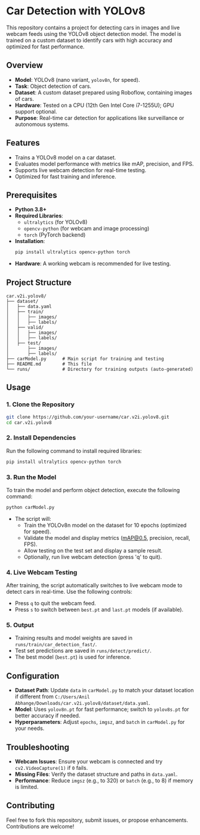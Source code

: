 # Car Detection with YOLOv8

This repository contains a project for detecting cars in images and live webcam feeds using the YOLOv8 object detection model. The model is trained on a custom dataset to identify cars with high accuracy and optimized for fast performance.

## Overview
- **Model**: YOLOv8 (nano variant, `yolov8n`, for speed).
- **Task**: Object detection of cars.
- **Dataset**: A custom dataset prepared using Roboflow, containing images of cars.
- **Hardware**: Tested on a CPU (12th Gen Intel Core i7-1255U); GPU support optional.
- **Purpose**: Real-time car detection for applications like surveillance or autonomous systems.

## Features
- Trains a YOLOv8 model on a car dataset.
- Evaluates model performance with metrics like mAP, precision, and FPS.
- Supports live webcam detection for real-time testing.
- Optimized for fast training and inference.

## Prerequisites
- **Python 3.8+**
- **Required Libraries**:
  - `ultralytics` (for YOLOv8)
  - `opencv-python` (for webcam and image processing)
  - `torch` (PyTorch backend)
- **Installation**:
  ```bash
  pip install ultralytics opencv-python torch
  ```
- **Hardware**: A working webcam is recommended for live testing.

## Project Structure
```
car.v2i.yolov8/
├── dataset/
│   ├── data.yaml
│   ├── train/
│   │   ├── images/
│   │   ├── labels/
│   ├── valid/
│   │   ├── images/
│   │   ├── labels/
│   ├── test/
│       ├── images/
│       ├── labels/
├── carModel.py      # Main script for training and testing
├── README.md        # This file
└── runs/            # Directory for training outputs (auto-generated)
```

## Usage

### 1. Clone the Repository
```bash
git clone https://github.com/your-username/car.v2i.yolov8.git
cd car.v2i.yolov8
```

### 2. Install Dependencies
Run the following command to install required libraries:
```bash
pip install ultralytics opencv-python torch
```

### 3. Run the Model
To train the model and perform object detection, execute the following command:
```bash
python carModel.py
```
- The script will:
  - Train the YOLOv8n model on the dataset for 10 epochs (optimized for speed).
  - Validate the model and display metrics (mAP@0.5, precision, recall, FPS).
  - Allow testing on the test set and display a sample result.
  - Optionally, run live webcam detection (press 'q' to quit).

### 4. Live Webcam Testing
After training, the script automatically switches to live webcam mode to detect cars in real-time. Use the following controls:
- Press `q` to quit the webcam feed.
- Press `s` to switch between `best.pt` and `last.pt` models (if available).

### 5. Output
- Training results and model weights are saved in `runs/train/car_detection_fast/`.
- Test set predictions are saved in `runs/detect/predict/`.
- The best model (`best.pt`) is used for inference.

## Configuration
- **Dataset Path**: Update `data` in `carModel.py` to match your dataset location if different from `C:/Users/Anil Abhange/Downloads/car.v2i.yolov8/dataset/data.yaml`.
- **Model**: Uses `yolov8n.pt` for fast performance; switch to `yolov8s.pt` for better accuracy if needed.
- **Hyperparameters**: Adjust `epochs`, `imgsz`, and `batch` in `carModel.py` for your needs.

## Troubleshooting
- **Webcam Issues**: Ensure your webcam is connected and try `cv2.VideoCapture(1)` if `0` fails.
- **Missing Files**: Verify the dataset structure and paths in `data.yaml`.
- **Performance**: Reduce `imgsz` (e.g., to 320) or `batch` (e.g., to 8) if memory is limited.

## Contributing
Feel free to fork this repository, submit issues, or propose enhancements. Contributions are welcome!
